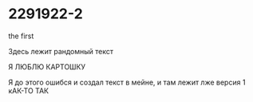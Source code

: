 # 2291922-2
the first

Здесь лежит рандомный текст

Я ЛЮБЛЮ КАРТОШКУ

Я до этого ошибся и создал текст в мейне, и там лежит лже версия 1
кАК-ТО ТАК
